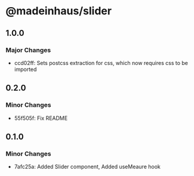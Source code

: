 # @madeinhaus/slider

## 1.0.0

### Major Changes

- ccd02ff: Sets postcss extraction for css, which now requires css to be imported

## 0.2.0

### Minor Changes

- 55f505f: Fix README

## 0.1.0

### Minor Changes

- 7afc25a: Added Slider component, Added useMeaure hook

